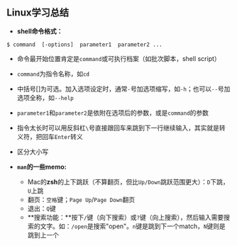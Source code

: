 ## Linux学习总结

- **shell命令格式：**
```
$ command  [-options]  parameter1  parameter2 ...
```
  - 命令最开始位置肯定是`command`或可执行档案（如批次脚本，shell script）
  - `command`为指令名称，如`cd`
  - 中括号[]为可选。加入选项设定时，通常`-`号加选项缩写，如`-h`；也可以`--`号加选项全称，如`--help`
  - `parameter1`和`parameter2`是依附在选项后的参数，或是`command`的参数
  - 指令太长时可以用反斜杠`\`号直接跟回车来跳到下一行继续输入，其实就是转义符，把回车`Enter`转义
  - 区分大小写

- **`man`的一些memo:**
  - Mac的**zsh**的上下跳跃（不算翻页，但比`Up/Down`跳跃范围更大）：`D`下跳，`U`上跳
  - 翻页：`空格`键；`Page Up`/`Page Down`翻页
  - 退出：`Q`键
  - **搜索功能：**按下`/`键（向下搜索）或`?`键（向上搜索），然后输入需要搜索的文字。如：`/open`是搜索"open"。`n`键是跳到下一个match，`N`键则是跳到上一个
